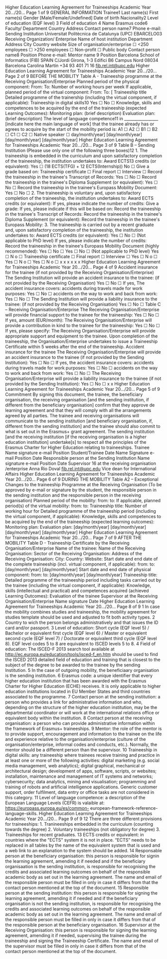 Higher Education Learning Agreement for Traineeships Academic Year 20…/20…
Page 1 of 9 GENERAL INFORMATION Trainee1 Last name(s) First name(s) Gender
[Male/Female/Undefined] Date of birth Nacionality2 Level of education (EQF
level) 3 Field of education 4 Name Erasmus code6 Faculty/ Department Country
Address Contact person name7 Phone e-mail: Sending Institution Universitat
Politècnica de Catalunya (UPC) EBARCELO03 Receiving Organization/ Enterprise
Name of host institution Department Address City Country website Size of
organisation/enterprise ☐ <250 employees ☐ >250 employees ☐ Non-profit ☐
Public body Contact person name8 Position Phone e-mail: Mentor name 9 Position
Barcelona School of Informatics (FIB) SPAIN C/Jordi Girona, 1-3 Edifici B6
Campus Nord 08034 Barcelona Carolina Martín +34 93 401 71 16
fib.rel.int@upc.edu Higher Education Learning Agreement for Traineeships
Academic Year 20…/20… Page 2 of 9 BEFORE THE MOBILITY Table A - Traineeship
programme at the Receiving Organisation/Enterprise Planned period of the
physical component: From: To: Number of working hours per week If applicable,
planned period of the virtual component: From: To: [ Traineeship title
Detailed programme of the trainership (including the virtual component, if
applicable): Traineeship in digital skills10 Yes ☐ No ☐ Knowledge, skills and
competences to be acquired by the end of the traineeship (expected Learning
Outcomes): Monitoring plan: (brief description) Evaluation plan: (brief
description) The level of language competence11 in _________________ [indicate
here the main language of work] that the trainee already has or agrees to
acquire by the start of the mobility period is: A1 ☐ A2 ☐ B1 ☐ B2 ☐ C1 ☐ C2 ☐
Native speaker ☐ day/month/year] [day/month/year] [day/month/year]
[day/month/year] Higher Education Learning Agreement for Traineeships Academic
Year 20…/20… Page 3 of 9 Table B – Sending Institution (Please use only one of
the following three boxes)12 1\. The traineeship is embedded in the curriculum
and upon satisfactory completion of the traineeship, the institution
undertakes to: Award ECTS13 credits (or equivalent): Yes ☐ (18 ECTS(TFG) + 12
ECTS(Internship)) No ☐ Give a grade based on: Traineeship certificate ☐ Final
report ☐ Interview ☐ Record the traineeship in the trainee's Transcript of
Records: Yes ☐ No ☐ Record the traineeship in the trainee's Diploma Supplement
(or equivalent): Yes ☐ No ☐ Record the traineeship in the trainee's Europass
Mobility Document: Yes ☐ No ☐ 2\. The traineeship is voluntary and, upon
satisfactory completion of the traineeship, the institution undertakes to:
Award ECTS credits (or equivalent): If yes, please indicate the number of
credits: Give a grade: If yes, please indicate if this will be based on:
Record the traineeship in the trainee's Transcript of Records: Record the
traineeship in the trainee's Diploma Supplement (or equivalent): Record the
traineeship in the trainee's Europass Mobility: 3\. The traineeship is carried
out by a recent graduate and, upon satisfactory completion of the traineeship,
the institution undertakes to: Award ECTS credits (or equivalent): Yes ☐ No ☐
(Not applicable to PhD level) If yes, please indicate the number of credits:
Record the traineeship in the trainee's Europass Mobility Document (highly
recommended): Yes ☐ No ☐ Yes ☐ No ☐ (Not applicable to PhD level) Yes ☐ N o ☐
Traineeship certificate ☐ Final report ☐ Interview ☐ Yes ☐ N o ☐ Yes ☐ N o ☐
Yes ☐ N o ☐ x x x x x x Higher Education Learning Agreement for Traineeships
Academic Year 20…/20… Page 4 of 9 Accident insurance for the trainee (if not
provided by the Receiving Organisation/Enterprise) The Sending Institution
will provide an accident insurance to the trainee: (if not provided by the
Receiving Organisation) Yes ☐ No ☐ If yes, The accident insurance covers:
accidents during travels made for work purposes: Yes ☐ No ☐ accidents on the
way to work and back from work: Yes ☐ No ☐ The Sending Institution will
provide a liability insurance to the trainee: (if not provided by the
Receiving Organisation) Yes ☐ No ☐ Table C – Receiving Organisation/Enterprise
The Receiving Organisation/Enterprise will provide financial support to the
trainee for the traineeship: Yes ☐ No ☐ If yes, amount (EUR/month): The
Receiving Organisation/Enterprise will provide a contribution in kind to the
trainee for the traineeship: Yes ☐ No ☐ If yes, please specify: The Receiving
Organisation/Enterprise will provide appropriate support and equipment to the
trainee. Upon completion of the traineeship, the Organisation/Enterprise
undertakes to issue a Traineeship Certificate within 5 weeks after the end of
the traineeship. Accident insurance for the trainee The Receiving
Organisation/Enterprise will provide an accident insurance to the trainee (if
not provided by the Sending Institution): Yes ☐ No ☐ If yes, the accident
insurance covers: accidents during travels made for work purposes: Yes ☐ No ☐
accidents on the way to work and back from work: Yes ☐ No ☐ The Receiving
Organisation/Enterprise will provide a liability insurance to the trainee (if
not provided by the Sending Institution): Yes ☐ No ☐ x x Higher Education
Learning Agreement for Traineeships Academic Year 20…/20… Page 5 of 9
Commitment By signing this document, the trainee, the beneficiary
organisation, the receiving organisation [and the sending institution, if
different from the beneficiary organisation] confirm that they approve de
learning agreement and that they will comply with all the arrangements agreed
by all parties. The trainee and receiving organisations will communicate to
the sending institution [and beneficiary organisation, if, different from the
sending institution] and the trainee should also commit to what is set out in
the Erasmus+ grant agreement. The sending institution [and the receiving
institution [if the receiving organisation is a higher education institution]
undertake[s] to respect all the principles of the Erasmus Charter for Higher
Education relating to traineeships. Trainee Name signature e-mail Position
Student/Trainee Date Name Signature e-mail Position Date Responsible person at
the Sending Institution Name signature e-mail Position Date Supervisor 16 at
the receiving organisation /enterprise Anna Rio Doval fib.rel.int@upc.edu Vice
dean for International Affairs Higher Education Learning Agreement for
Traineeships Academic Year 20…/20… Page 6 of 9 DURING THE MOBILITY Table A2 –
Exceptional Changes to the traineeship Programme at the Receiving Organisation
(To be approved by e-mail or signature by the student, the responsible person
in the sending institution and the responsible person in the receiving
organisation) Planned period of the mobility: from: to: If applicable, planned
period(s) of the virtual mobility: from: to: Traineeship title: Number of
working hour for Detailed programme of the traineeship period (including the
virtual component, if applicable): Knowledge, skills and competences to be
acquired by the end of the traineeship (expected learning outcomes):
Monitoring plan: Evaluation plan: [day/month/year] [day/month/year]
[day/month/year] [day/month/year] Higher Education Learning Agreement for
Traineeships Academic Year 20…/20… Page 7 of 9 AFTER THE MOBILITY Table D -
Traineeship Certificate by the Receiving Organisation/Enterprise Name of the
trainee: Name of the Receiving Organisation: Sector of the Receiving
Organisation: Address of the Receiving Organisation: City: Country: Website:
Start date and end date of the complete traineeship (incl. virtual component,
if applicable): from: to: [day/month/year] [day/month/year] Start date and end
date of physical component: from: to: [day/month/year] [day/month/year]
Traineeship title: Detailed programme of the traineeship period including
tasks carried out by the trainee (including the virtual component, if
applicable): Knowledge, skills (intellectual and practical) and competences
acquired (achieved Learning Outcomes): Evaluation of the trainee Supervisor at
the Receiving Organisation/Enterprise Name signature Date Higher Education
Learning Agreement for Traineeships Academic Year 20…/20… Page 8 of 9 1 In
case the mobility combines studies and traineeship, the mobility agreement for
studies template should be used and adjusted to fit both activity types. 2
Country to wich the person belongs administratively and that issues the ID
card and/or passport. 3 Level of education: Short cycle (EQF level 5) /
Bachelor or equivalent first cycle (EQF level 6) / Master or equivalent second
cycle (EQF level 7) / Doctorate or equivalent third cycle (EQF level 8). EQF
level codes 5 to 8 are equivalent to ISCED levels 5 to 8. 4 Field of
education: The ISCED-F 2013 search tool available at
http://ec.europa.eu/education/tools/isced-f_en.htm should be used to find the
ISCED 2013 detailed field of education and training that is closest to the
subject of the degree to be awarded to the trainee by the sending Institution.
5 In the case of outgoing mobility, the beneficiaary organisation is the
sending institution. 6 Erasmus code: a unique identifier that every higher
education institution that has been awarded with the Erasmus Charter for
Higher Education (ECHE) receives. It is only applicable to higher education
institutions located in EU Member States and third countries associated to the
programme. 7 Contact person at the sending institution: a person who provides
a link for administrative information and who, depending on the structure of
the higher education institution, may be the departmental coordinator or will
work at the international relations office or equivalent body within the
institution. 8 Contact person at the receiving organisation: a person who can
provide administrative information within the framework of Erasmus+
traineeships. 9 Mentor: the role of the mentor is to provide support,
encouragement and information to the trainee on the life and experience
relative to the organisation/enterprise (culture of the
organisation/enterprise, informal codes and conducts, etc.). Normally, the
mentor should be a different person than the supervisor. 10 Traineeship in
digital skills: any traineeship where trainees receive training and practice
in at least one or more of the following activities: digital marketing (e.g.
social media management, web analytics); digital graphical, mechanical or
architectural design; development of apps, software, scripts, or websites;
installation, maintenance and management of IT systems and networks;
cybersecurity; data analytics, mining and visualisation; programming and
training of robots and artificial intelligence applications. Generic customer
support, order fulfilment, data entry or office tasks are not considered in
this category. 11 Level of language competence: a description of the European
Language Levels (CEFR) is valaible at: https://europass.europa.eu/es/common-
european-framework-reference-language-skills. Higher Education Learning
Agreement for Traineeships Academic Year 20…/20… Page 9 of 9 12 There are
three different provisions for traineeships: 1\. Tranineeships embedded in the
curriculum (counting towards the degree) 2\. Voluntary traineeships (not
obligatory for degree) 3\. Traineeships for recent graduates. 13 ECTS credits
or equivalent: in countries where the "ECTS" system it is not in place. “ECTS”
needs to be replaced in all tables by the name of the equivalent system that
is used and a web link to an explanation to the system should be added. 14
Responsable person at the beneficiary organisation: this person is responsible
for signin the learning agreement, amending it if needed and if the
beneficiary organisaation is the sending institution, is responsible for
recognising the credits and associated learning outcomes on behalf of the
responsible academic body as set out in the learning agreement. The name and
email of the responsible person must be filled in only in case it differs from
that the contact person mentioned at the top of the document. 15 Responsible
person at the sending institution: this person is responsible for signing the
learning agreement, amending it if needed and if the beneficiary organisation
is not the sending institution, is responsible for recognising the credits and
associated learning outcomes on behalf of the responsible academic body as set
out in the learning agreement. The name and email of the responsible person
must be filled in only in case it differs from that of the responsible person
at the beneficiary organisation. 16 Supervisor at the Receiving Organisation:
this person is responsible for signing the learning agreement, amending it if
needed, supervising the trainee during the traineeship and signing the
Traineeship Certificate. The name and email of the supervisor must be filled
in only in case it differs from that of the contact person mentioned at the
top of the document.

